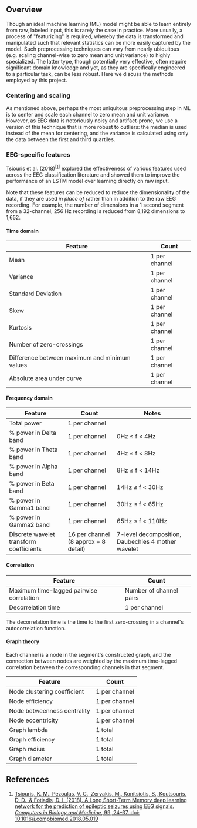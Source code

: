 ## Overview

Though an ideal machine learning (ML) model might be able to learn entirely from raw, labeled input, this is rarely the case in practice. More usually, a process of "featurizing" is required, whereby the data is transformed and manipulated such that relevant statistics can be more easily captured by the model. Such preprocessing techniques can vary from nearly ubiquitous (e.g. scaling channel-wise to zero mean and unit variance) to highly specialized. The latter type, though potentially very effective, often require significant domain knowledge and yet, as they are specifically engineered to a particular task, can be less robust. Here we discuss the methods employed by this project.

### Centering and scaling
As mentioned above, perhaps the most uniquitous preprocessing step in ML is to center and scale each channel to zero mean and unit variance. However, as EEG data is notoriously noisy and artifact-prone, we use a version of this technique that is more robust to outliers: the median is used instead of the mean for centering, and the variance is calculated using only the data between the first and third quartiles.

### EEG-specific features
Tsiouris et al. (2018)<sup>[[1](https://www.sciencedirect.com/science/article/pii/S001048251830132X#cebib0010)]</sup> explored the effectiveness of various features used across the EEG classification literature and showed them to improve the performance of an LSTM model over learning directly on raw input.

Note that these features can be reduced to reduce the dimensionality of the data, if they are used _in place of_ rather than in addition to the raw EEG recording. For example, the number of dimensions in a 1 second segment from a 32-channel, 256 Hz recording is reduced from 8,192 dimensions to 1,652.

#### Time domain
| Feature                                       | Count         |
| --------------------------------------------- | ------------- |
| Mean                                          | 1 per channel |
| Variance                                      | 1 per channel |
| Standard Deviation                            | 1 per channel |
| Skew                                          | 1 per channel |
| Kurtosis                                      | 1 per channel |
| Number of zero-crossings                      | 1 per channel |
| Difference between maximum and minimum values | 1 per channel |
| Absolute area under curve                     | 1 per channel |

#### Frequency domain
| Feature                                 | Count                                | Notes                                              |
| --------------------------------------- | ------------------------------------ | -------------------------------------------------- |
| Total power                             | 1 per channel                        |                                                    |
| % power in Delta band                   | 1 per channel                        | 0Hz ≤ f < 4Hz                                      |
| % power in Theta band                   | 1 per channel                        | 4Hz ≤ f < 8Hz                                      |
| % power in Alpha band                   | 1 per channel                        | 8Hz ≤ f < 14Hz                                     |
| % power in Beta band                    | 1 per channel                        | 14Hz ≤ f < 30Hz                                    |
| % power in Gamma1 band                  | 1 per channel                        | 30Hz ≤ f < 65Hz                                    |
| % power in Gamma2 band                  | 1 per channel                        | 65Hz ≤ f < 110Hz                                   |
| Discrete wavelet transform coefficients | 16 per channel (8 approx + 8 detail) | 7-level decomposition, Daubechies 4 mother wavelet |

#### Correlation
| Feature                                  | Count                   |
| ---------------------------------------- | ----------------------- |
| Maximum time-lagged pairwise correlation | Number of channel pairs |
| Decorrelation time                       | 1 per channel           |

The decorrelation time is the time to the first zero-crossing in a channel's autocorrelation function.

#### Graph theory
Each channel is a node in the segment's constructed graph, and the connection between nodes are weighted by the maximum time-lagged correlation between the corresponding channels in that segment.

| Feature                     | Count         |
| --------------------------- | ------------- |
| Node clustering coefficient | 1 per channel |
| Node efficiency             | 1 per channel |
| Node betweenness centrality | 1 per channel |
| Node eccentricity           | 1 per channel |
| Graph lambda                | 1 total       |
| Graph efficiency            | 1 total       |
| Graph radius                | 1 total       |
| Graph diameter              | 1 total       |

## References
1. [Tsiouris, Κ. Μ., Pezoulas, V. C., Zervakis, M., Konitsiotis, S., Koutsouris, D. D., & Fotiadis, D. I. (2018). A Long Short-Term Memory deep learning network for the prediction of epileptic seizures using EEG signals. *Computers in Biology and Medicine*, 99, 24–37. doi: 10.1016/j.compbiomed.2018.05.019](https://www.sciencedirect.com/science/article/pii/S001048251830132X#cebib0010)
